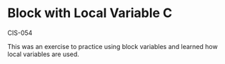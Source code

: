 # Block with Local Variable C
 CIS-054

This was an exercise to practice using block variables and learned how local variables are used.